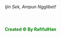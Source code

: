 <header>
		<i>Ijin Sek, Ampun Ngglibet!</i>
	</header>

<div class="wrapper" style="width: 100%; text-align: center; color: green">
		<b>Created &copy; By RafifulHan</b>	
	</div>
